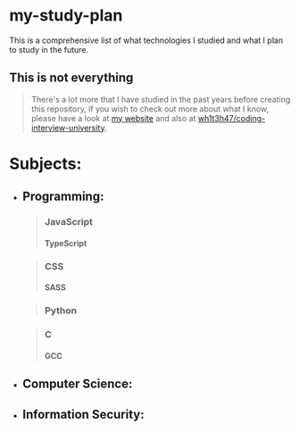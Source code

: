 # my-study-plan

This is a comprehensive list of what technologies I studied and what I plan to study in the future.

## This is not everything
> There's a lot more that I have studied in the past years before creating this repository, if you wish to check out more about what I know, please have a look at [my website](https://invalid.com) and also at [wh1t3h47/coding-interview-university](https://github.com/wh1t3h47/coding-interview-university).


# Subjects:

- ## Programming:
  > ### JavaScript
    > #### TypeScript
  
  > ### CSS
    > #### SASS

  > ### Python
  
  > ### C
    > #### GCC

-  ## Computer Science:

-  ## Information Security:
